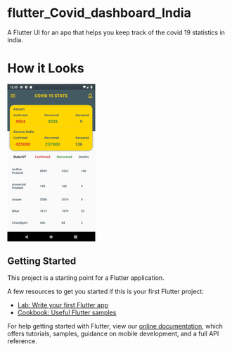 # flutter_Covid_dashboard_India

A Flutter UI for an apo that helps you keep track of the covid 19 statistics in india. 

# How it Looks
<img src = "images/Capture.PNG" width = 200>

## Getting Started

This project is a starting point for a Flutter application.

A few resources to get you started if this is your first Flutter project:

- [Lab: Write your first Flutter app](https://flutter.dev/docs/get-started/codelab)
- [Cookbook: Useful Flutter samples](https://flutter.dev/docs/cookbook)

For help getting started with Flutter, view our
[online documentation](https://flutter.dev/docs), which offers tutorials,
samples, guidance on mobile development, and a full API reference.
